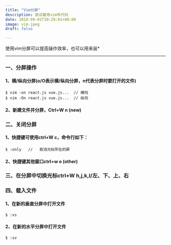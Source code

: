 ```yaml
---
title: "Vim分屏"
description: 尝试着用vim写代码
date: 2018-09-01T10:29:01+08:00
image: vim.jpeg
draft: false

---
```


使用vim分屏可以提高操作效率，也可以用来装* 

---

###  一、分屏操作
#### 1、横/纵向分屏(o/O表示横/纵向分屏，n代表分屏时要打开的文件)
```
$ vim -on react.js vue.js...  // 横向
$ vim -On react.js vue.js...  // 纵向
```
#### 2、新建文件并分屏，Ctrl+W n (new)

###  二、关闭分屏
#### 1、快捷键可使用ctrl+W c，命令行如下：
```
$ :only   //   取消光标所在的屏
```

#### 2、快捷键其他窗口ctrl+w o (other)

### 三、在分屏中切换光标ctrl+W h,j,k,l/左、下、上、右

### 四、载入文件
#### 1、在新的垂直分屏中打开文件
```
$ :vs
```

#### 2、在新的水平分屏中打开文件
```
$ :sv
```